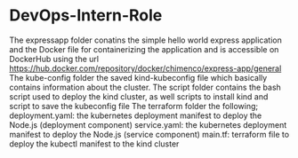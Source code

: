 ﻿# DevOps-Intern-Role
The expressapp folder conatins the simple hello world express application and the Docker file for containerizing the application and is accessible on DockerHub using the url https://hub.docker.com/repository/docker/chimenco/express-app/general
The kube-config folder the saved kind-kubeconfig file which basically contains information about the cluster.
The script folder contains the bash script used to deploy the kind cluster, as well scripts to install kind and script to save the kubeconfig file
The terraform folder the following;
deployment.yaml: the kubernetes deployment manifest to deploy the Node.js (deployment component)
service.yaml: the kubernetes deployment manifest to deploy the Node.js (service component)
main.tf: terraform file to deploy the kubectl manifest to the kind cluster

